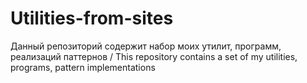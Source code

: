 # Utilities-from-sites
Данный репозиторий содержит набор моих утилит, программ, реализаций паттернов / This repository contains a set of my utilities, programs, pattern implementations
